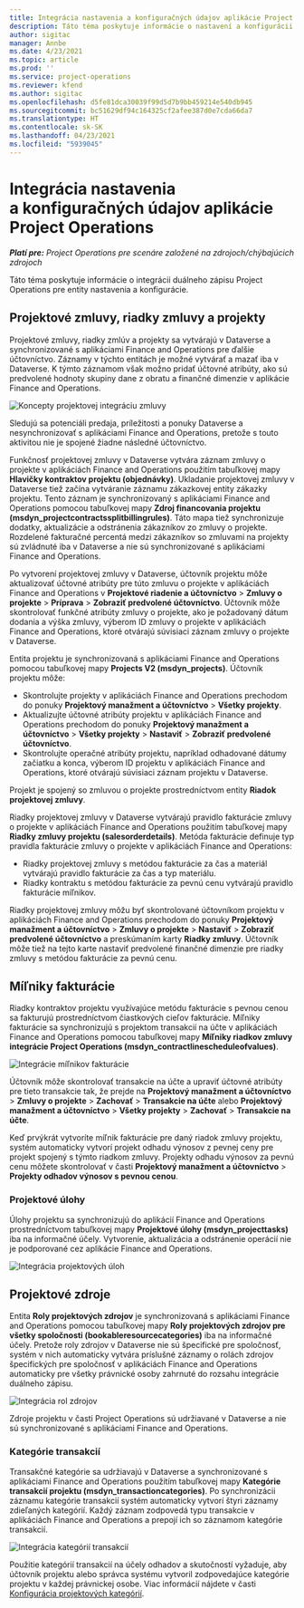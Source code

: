 ```yaml
---
title: Integrácia nastavenia a konfiguračných údajov aplikácie Project Operations
description: Táto téma poskytuje informácie o nastavení a konfigurácii máp duálneho zápisu pre Project Operations.
author: sigitac
manager: Annbe
ms.date: 4/23/2021
ms.topic: article
ms.prod: ''
ms.service: project-operations
ms.reviewer: kfend
ms.author: sigitac
ms.openlocfilehash: d5fe81dca30039f99d5d7b9bb459214e540db945
ms.sourcegitcommit: bc51629df94c164325cf2afee387d0e7cda66da7
ms.translationtype: HT
ms.contentlocale: sk-SK
ms.lasthandoff: 04/23/2021
ms.locfileid: "5939045"
---
```

# <a name="project-operations-setup-and-configuration-data-integration"></a>Integrácia nastavenia a konfiguračných údajov aplikácie Project Operations

_**Platí pre:** Project Operations pre scenáre založené na zdrojoch/chýbajúcich zdrojoch_

Táto téma poskytuje informácie o integrácii duálneho zápisu Project Operations pre entity nastavenia a konfigurácie.

## <a name="project-contracts-contract-lines-and-projects"></a>Projektové zmluvy, riadky zmluvy a projekty

Projektové zmluvy, riadky zmlúv a projekty sa vytvárajú v Dataverse a synchronizované s aplikáciami Finance and Operations pre ďalšie účtovníctvo. Záznamy v týchto entitách je možné vytvárať a mazať iba v Dataverse. K týmto záznamom však možno pridať účtovné atribúty, ako sú predvolené hodnoty skupiny dane z obratu a finančné dimenzie v aplikácie Finance and Operations.

  ![Koncepty projektovej integráciu zmluvy](./media/1ProjectContract.jpg)

Sledujú sa potenciáli predaja, príležitosti a ponuky Dataverse a nesynchronizovať s aplikáciami Finance and Operations, pretože s touto aktivitou nie je spojené žiadne následné účtovníctvo.

Funkčnosť projektovej zmluvy v Dataverse vytvára záznam zmluvy o projekte v aplikáciách Finance and Operations použitím tabuľkovej mapy **Hlavičky kontraktov projektu (objednávky)**. Ukladanie projektovej zmluvy v Dataverse tiež začína vytváranie záznamu zákazkovej entity zákazky projektu. Tento záznam je synchronizovaný s aplikáciami Finance and Operations pomocou tabuľkovej mapy **Zdroj financovania projektu (msdyn\_projectcontractssplitbillingrules)**. Táto mapa tiež synchronizuje dodatky, aktualizácie a odstránenia zákazníkov zo zmluvy o projekte. Rozdelené fakturačné percentá medzi zákazníkov so zmluvami na projekty sú zvládnuté iba v Dataverse a nie sú synchronizované s aplikáciami Finance and Operations.

Po vytvorení projektovej zmluvy v Dataverse, účtovník projektu môže aktualizovať účtovné atribúty pre túto zmluvu o projekte v aplikáciách Finance and Operations v **Projektové riadenie a účtovníctvo** > **Zmluvy o projekte** > **Príprava** > **Zobraziť predvolené účtovníctvo**. Účtovník môže skontrolovať funkčné atribúty zmluvy o projekte, ako je požadovaný dátum dodania a výška zmluvy, výberom ID zmluvy o projekte v aplikáciách Finance and Operations, ktoré otvárajú súvisiaci záznam zmluvy o projekte v Dataverse.

Entita projektu je synchronizovaná s aplikáciami Finance and Operations pomocou tabuľkovej mapy **Projects V2 (msdyn\_projects)**. Účtovník projektu môže:

  - Skontrolujte projekty v aplikáciách Finance and Operations prechodom do ponuky **Projektový manažment a účtovníctvo** > **Všetky projekty**. 
  - Aktualizujte účtovné atribúty projektu v aplikáciách Finance and Operations prechodom do ponuky **Projektový manažment a účtovníctvo** > **Všetky projekty** > **Nastaviť** > **Zobraziť predvolené účtovníctvo**.  
  - Skontrolujte operačné atribúty projektu, napríklad odhadované dátumy začiatku a konca, výberom ID projektu v aplikáciách Finance and Operations, ktoré otvárajú súvisiaci záznam projektu v Dataverse.

Projekt je spojený so zmluvou o projekte prostredníctvom entity **Riadok projektovej zmluvy**.

Riadky projektovej zmluvy v Dataverse vytvárajú pravidlo fakturácie zmluvy o projekte v aplikáciách Finance and Operations použitím tabuľkovej mapy **Riadky zmluvy projektu (salesorderdetails)**. Metóda fakturácie definuje typ pravidla fakturácie zmluvy o projekte v aplikáciách Finance and Operations:

  - Riadky projektovej zmluvy s metódou fakturácie za čas a materiál vytvárajú pravidlo fakturácie za čas a typ materiálu.
  - Riadky kontraktu s metódou fakturácie za pevnú cenu vytvárajú pravidlo fakturácie míľnikov.

Riadky projektovej zmluvy môžu byť skontrolované účtovníkom projektu v aplikáciách Finance and Operations prechodom do ponuky **Projektový manažment a účtovníctvo** > **Zmluvy o projekte** > **Nastaviť** > **Zobraziť predvolené účtovníctvo** a preskúmaním karty **Riadky zmluvy**. Účtovník môže tiež na tejto karte nastaviť predvolené finančné dimenzie pre riadky zmluvy s metódou fakturácie za pevnú cenu.

## <a name="billing-milestones"></a>Míľniky fakturácie

Riadky kontraktov projektu využívajúce metódu fakturácie s pevnou cenou sa fakturujú prostredníctvom čiastkových cieľov fakturácie. Míľniky fakturácie sa synchronizujú s projektom transakcií na účte v aplikáciách Finance and Operations pomocou tabuľkovej mapy **Míľniky riadkov zmluvy integrácie Project Operations (msdyn\_contractlinescheduleofvalues)**.

  ![Integrácie míľnikov fakturácie](./media/2Milestones.jpg)

Účtovník môže skontrolovať transakcie na účte a upraviť účtovné atribúty pre tieto transakcie tak, že prejde na **Projektový manažment a účtovníctvo** > **Zmluvy o projekte** > **Zachovať** > **Transakcie na účte** alebo **Projektový manažment a účtovníctvo** > **Všetky projekty** > **Zachovať** > **Transakcie na účte**.

Keď prvýkrát vytvoríte míľnik fakturácie pre daný riadok zmluvy projektu, systém automaticky vytvorí projekt odhadu výnosov z pevnej ceny pre projekt spojený s týmto riadkom zmluvy. Projekty odhadu výnosov za pevnú cenu môžete skontrolovať v časti **Projektový manažment a účtovníctvo** > **Projekty odhadov výnosov s pevnou cenou**.

### <a name="project-tasks"></a>Projektové úlohy

Úlohy projektu sa synchronizujú do aplikácií Finance and Operations prostredníctvom tabuľkovej mapy **Projektové úlohy (msdyn\_projecttasks)** iba na informačné účely. Vytvorenie, aktualizácia a odstránenie operácií nie je podporované cez aplikácie Finance and Operations.

  ![Integrácia projektových úloh](./media/3Tasks.jpg)

## <a name="project-resources"></a>Projektové zdroje

Entita **Roly projektových zdrojov** je synchronizovaná s aplikáciami Finance and Operations pomocou tabuľkovej mapy **Roly projektových zdrojov pre všetky spoločnosti (bookableresourcecategories)** iba na informačné účely. Pretože roly zdrojov v Dataverse nie sú špecifické pre spoločnosť, systém v nich automaticky vytvára príslušné záznamy o rolách zdrojov špecifických pre spoločnosť v aplikáciách Finance and Operations automaticky pre všetky právnické osoby zahrnuté do rozsahu integrácie duálneho zápisu.

![Integrácia rol zdrojov](./media/5Resources.jpg)

Zdroje projektu v časti Project Operations sú udržiavané v Dataverse a nie sú synchronizované s aplikáciami Finance and Operations.

### <a name="transaction-categories"></a>Kategórie transakcií

Transakčné kategórie sa udržiavajú v Dataverse a synchronizované s aplikáciami Finance and Operations použitím tabuľkovej mapy **Kategórie transakcií projektu (msdyn\_transactioncategories)**. Po synchronizácii záznamu kategórie transakcií systém automaticky vytvorí štyri záznamy zdieľaných kategórií. Každý záznam zodpovedá typu transakcie v aplikáciách Finance and Operations a prepojí ich so záznamom kategórie transakcií.

![Integrácia kategórií transakcií](./media/4TransactionCategories.jpg)

Použitie kategórií transakcií na účely odhadov a skutočností vyžaduje, aby účtovník projektu alebo správca systému vytvoril zodpovedajúce kategórie projektu v každej právnickej osobe. Viac informácií nájdete v časti [Konfigurácia projektových kategórií](../project-accounting/configure-project-categories.md).
